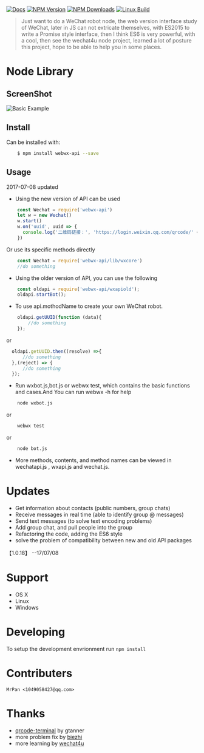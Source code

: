 [![Docs][docs-image]][docs-url]
[![NPM Version][npm-image]][npm-url]
[![NPM Downloads][downloads-image]][downloads-url]
[![Linux Build][travis-img]][travis-url]
> Just want to do a WeChat robot node, the web version interface study of WeChat, later in JS can not extricate themselves, with ES2015 to write a Promise style interface, then I think ES6 is very powerful, with a cool, then see the wechat4u node project, learned a lot of posture this project, hope to be able to help you in some places.

# Node Library

## ScreenShot
![Basic Example][example-img]

## Install

Can be installed with:
```bash
    $ npm install webwx-api --save
```

## Usage

2017-07-08 updated

+ Using the new version of API can be used
```js
    const Wechat = require('webwx-api')
    let w = new Wechat()
    w.start()
    w.on('uuid', uuid => {
      console.log('二维码链接：', 'https://login.weixin.qq.com/qrcode/' + uuid)
    })
```
Or use its specific methods directly
```js
    const Wechat = require('webwx-api/lib/wxcore')
    //do something
```

+ Using the older version of API, you can use the following
```js
    const oldapi = require('webwx-api/wxapiold');
    oldapi.startBot();
```

+ To use api.mothodName to create your own WeChat robot.
```js 
    oldapi.getUUID(function (data){
        //do something
    });
```
or
```js
  oldapi.getUUID.then((resolve) =>{
      //do something
  },(reject) => {
      //do something
  });
```

+ Run wxbot.js,bot.js or webwx test, which contains the basic functions and cases.And You can run webwx -h for help
```bash	
    node wxbot.js
```
or
```bash	
    webwx test
```
or
```bash
    node bot.js
```
+ More methods, contents, and method names can be viewed in wechatapi.js , wxapi.js and wechat.js.

# Updates

- Get information about contacts (public numbers, group chats)
- Receive messages in real time (able to identify group @ messages)
- Send text messages (to solve text encoding problems)
- Add group chat, and pull people into the group
- Refactoring the code, adding the ES6 style
- solve the problem of compatibility between new and old API packages

【1.0.18】 --17/07/08

# Support

- OS X
- Linux
- Windows

# Developing

To setup the development envrionment run `npm install`

# Contributers

	MrPan <1049058427@qq.com>
	
# Thanks

- [qrcode-terminal] by gtanner 
- more problem fix by [biezhi]
- more learning by [wechat4u]

[qrcode-terminal]: https://github.com/gtanner/qrcode-terminal
[biezhi]: https://github.com/biezhi/wechat-robot
[example-img]: https://github.com/wslongchen/webwechat_api/blob/master/screenshot.png
[docs-image]: https://img.shields.io/badge/文档-中文-blue.svg
[docs-url]: https://github.com/wslongchen/webwx-api/blob/master/README_CN.md
[npm-image]: https://img.shields.io/npm/v/webwx-api.svg
[npm-url]: https://npmjs.org/package/webwx-api
[downloads-image]: https://img.shields.io/npm/dm/webwx-api.svg
[downloads-url]: https://npmjs.org/package/webwx-api
[travis-img]: https://travis-ci.org/wslongchen/webwx-api.svg?branch=master
[travis-url]: https://travis-ci.org/wslongchen/webwx-api
[wechat4u]: https://github.com/nodeWechat
